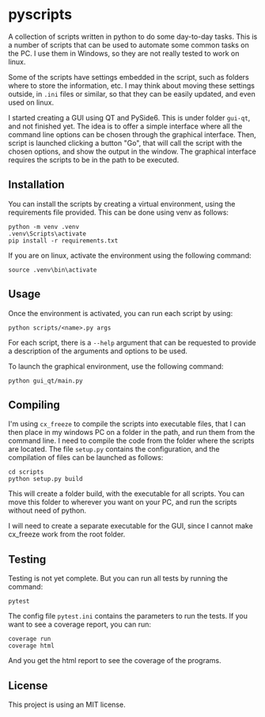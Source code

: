 # pyscripts
A collection of scripts written in python to do some day-to-day tasks. This is a number of scripts that can be used to automate some common tasks on the PC. I use them in Windows, so they are not really tested to work on linux. 

Some of the scripts have settings embedded in the script, such as folders where to store the information, etc. I may think about moving these settings outside, in `.ini` files or similar, so that they can be easily updated, and even used on linux.

I started creating a GUI using QT and PySide6. This is under folder `gui-qt`, and not finished yet. The idea is to offer a simple interface where all the command line options can be chosen through the graphical interface. Then, script is launched clicking a button "Go", that will call the script with the chosen options, and show the output in the window. The graphical interface requires the scripts to be in the path to be executed.


## Installation

You can install the scripts by creating a virtual environment, using the requirements file provided. This can be done using venv as follows:

```
python -m venv .venv 
.venv\Scripts\activate
pip install -r requirements.txt
```

If you are on linux, activate the environment using the following command:

```
source .venv\bin\activate 
```

## Usage

Once the environment is activated, you can run each script by using:

```
python scripts/<name>.py args
```

For each script, there is a `--help` argument that can be requested to provide a description of the arguments and options to be used.

To launch the graphical environment, use the following command:

```
python gui_qt/main.py
```

## Compiling

I'm using `cx_freeze` to compile the scripts into executable files, that I can then place in my windows PC on a folder in the path, and run them from the command line. I need to compile the code from the folder where the scripts are located. The file `setup.py` contains the configuration, and the compilation of files can be launched as follows:

```
cd scripts
python setup.py build
```

This will create a folder build, with the executable for all scripts. You can move this folder to wherever you want on your PC, and run the scripts without need of python.

I will need to create a separate executable for the GUI, since I cannot make cx_freeze work from the root folder.


## Testing

Testing is not yet complete. But you can run all tests by running the command:

```
pytest
```

The config file `pytest.ini` contains the parameters to run the tests. If you want to see a coverage report, you can run:

```
coverage run
coverage html
```

And you get the html report to see the coverage of the programs.


## License

This project is using an MIT license.
